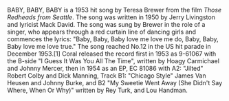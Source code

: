 BABY, BABY, BABY is a 1953 hit song by Teresa Brewer from the film _Those Redheads from Seattle_. The song was written in 1950 by Jerry Livingston and lyricist Mack David. The song was sung by Brewer in the role of a singer, who appears through a red curtain line of dancing girls and commences the lyrics: "Baby, Baby, Baby love me love me do, Baby, Baby, Baby love me love true." The song reached No.12 in the US hit parade in December 1953.[1] Coral released the record first in 1953 as 9-61067 with the B-side "I Guess It Was You All The Time", written by Hoagy Carmichael and Johnny Mercer, then in 1954 as an EP, EC 81086 with A2: "Jilted" Robert Colby and Dick Manning, Track B1: "Chicago Style" James Van Heusen and Johnny Burke, and B2 "My Sweetie Went Away (She Didn't Say Where, When Or Why)" written by Rey Turk, and Lou Handman.

